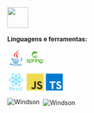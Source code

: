 <a href="https://www.linkedin.com/in/windson-donizeti-macedo/" target="_blank">
  <img src="https://i.ibb.co/Kx2GSrT/linkedin.png" width="48px" height="48px">
</a>

**Linguagens e ferramentas:**  

<p align="left">
<img src="https://raw.githubusercontent.com/devicons/devicon/master/icons/java/java-original.svg" alt="Java" width="40" height="40"/>
<img src="https://raw.githubusercontent.com/devicons/devicon/master/icons/spring/spring-original-wordmark.svg" alt="Spring Boot" width="40" height="40"/>
</p>
<p><img src="https://raw.githubusercontent.com/devicons/devicon/master/icons/react/react-original-wordmark.svg" alt="React" width="40" height="40"/>
<img src="https://raw.githubusercontent.com/devicons/devicon/master/icons/javascript/javascript-original.svg" alt="JavaScript" width="40" height="40"/>
<img src="https://raw.githubusercontent.com/devicons/devicon/master/icons/typescript/typescript-original.svg" alt="TypeScript" width="40" height="40"/>
</p>

<p>
    <img align="left" src="https://github-readme-stats.vercel.app/api/top-langs/?username=windson-dev&layout=compact&theme=dracula" alt="Windson" />
</p>
<p>&nbsp;
    <img align="center" src="https://github-readme-stats.vercel.app/api?username=windson-dev&show_icons=true&theme=dracula" alt="Windson" />
</p>

